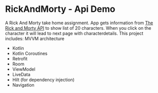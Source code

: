 # RickAndMorty - Api Demo

A Rick And Morty take home assignment. App gets information from [The Rick and Morty API](https://rickandmortyapi.com/) to show list of 20 characters. When you click on the character it will lead to next page with characterdetails.
This project includes:  MVVM architecture
 * Kotlin 
 * Kotlin Coroutines
 * Retrofit
 * Room
 * ViewModel
 * LiveData
 * Hilt (for dependency injection) 
 * Navigation
 

